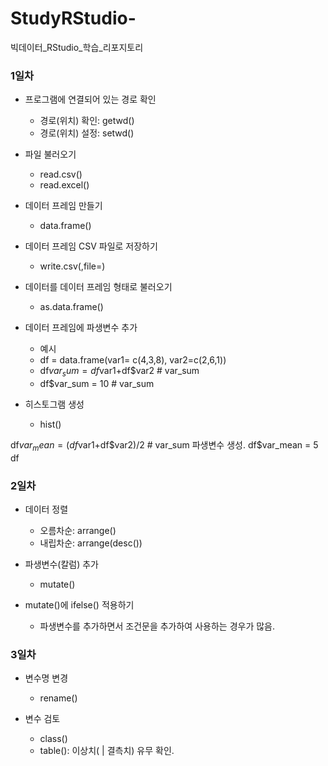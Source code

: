 # StudyRStudio-
빅데이터_RStudio_학습_리포지토리

### 1일차
- 프로그램에 연결되어 있는 경로 확인
    - 경로(위치) 확인: getwd()
    - 경로(위치) 설정: setwd()

- 파일 불러오기
    - read.csv()
    - read.excel()

- 데이터 프레임 만들기
    - data.frame()

- 데이터 프레임 CSV 파일로 저장하기
    - write.csv(,file=)

- 데이터를 데이터 프레임 형태로 불러오기
    - as.data.frame()

- 데이터 프레임에 파생변수 추가
    - 예시
    - df = data.frame(var1= c(4,3,8), var2=c(2,6,1))
    - df$var_sum = df$var1+df$var2 # var_sum 
    - df$var_sum = 10 # var_sum 

- 히스토그램 생성
    - hist()

df$var_mean = (df$var1+df$var2)/2 # var_sum 파생변수 생성.
df$var_mean = 5
df


### 2일차
- 데이터 정렬  
    - 오름차순: arrange()
    - 내립차순: arrange(desc())

- 파생변수(칼럼) 추가
    - mutate()

- mutate()에 ifelse() 적용하기
    - 파생변수를 추가하면서 조건문을 추가하여 사용하는 경우가 많음. 


### 3일차
- 변수명 변경
    - rename()

- 변수 검토
    - class()
    - table(): 이상치( | 결측치) 유무 확인. 

